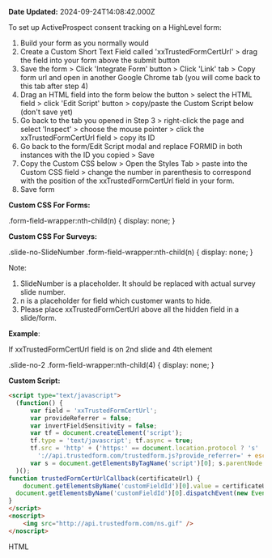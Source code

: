 **Date Updated:** 2024-09-24T14:08:42.000Z
  
  
To set up ActiveProspect consent tracking on a HighLevel form:

  
1. Build your form as you normally would
2. Create a Custom Short Text Field called 'xxTrustedFormCertUrl' > drag the field into your form above the submit button
3. Save the form > Click 'Integrate Form' button > Click 'Link' tab > Copy form url and open in another Google Chrome tab (you will come back to this tab after step 4)
4. Drag an HTML field into the form below the button > select the HTML field > click 'Edit Script' button > copy/paste the Custom Script below (don't save yet)
5. Go back to the tab you opened in Step 3 > right-click the page and select 'Inspect' > choose the mouse pointer > click the xxTrustedFormCertUrl field > copy its ID
6. Go back to the form/Edit Script modal and replace FORMID in both instances with the ID you copied > Save
7. Copy the Custom CSS below > Open the Styles Tab > paste into the Custom CSS field > change the number in parenthesis to correspond with the position of the xxTrustedFormCertUrl field in your form.
8. Save form

  
**Custom CSS For Forms:**

.form-field-wrapper:nth-child(n) {
  display: none;
}

**Custom CSS For Surveys:**

.slide-no-SlideNumber .form-field-wrapper:nth-child(n) {
  display: none;
}

Note:

1. SlideNumber is a placeholder. It should be replaced with actual survey slide number.
2. n is a placeholder for field which customer wants to hide.
3. Please place xxTrustedFormCertUrl above all the hidden field in a slide/form.

  
**Example**:

If xxTrustedFormCertUrl field is on 2nd slide and 4th element

  
.slide-no-2 .form-field-wrapper:nth-child(4) {
  display: none;
}

  
**Custom Script:**

```html
<script type="text/javascript">
  (function() {
      var field = 'xxTrustedFormCertUrl';
      var provideReferrer = false;
      var invertFieldSensitivity = false;
      var tf = document.createElement('script');
      tf.type = 'text/javascript'; tf.async = true;
      tf.src = 'http' + ('https:' == document.location.protocol ? 's' : '') +
        '://api.trustedform.com/trustedform.js?provide_referrer=' + escape(provideReferrer) + '&field=' + escape(field) + '&l='+new Date().getTime()+Math.random() + '&invert_field_sensitivity=' + invertFieldSensitivity;
      var s = document.getElementsByTagName('script')[0]; s.parentNode.insertBefore(tf, s); }
  )();
function trustedFormCertUrlCallback(certificateUrl) {
    document.getElementsByName('customFieldId')[0].value = certificateUrl; 
  document.getElementsByName('customFieldId')[0].dispatchEvent(new Event("input"));
}
</script>
<noscript>
    <img src="http://api.trustedform.com/ns.gif" />
</noscript>
```

HTML

  